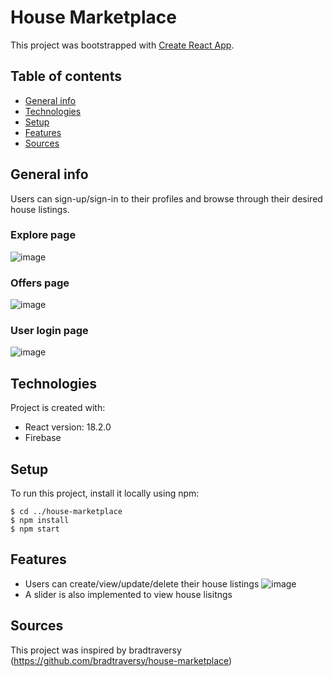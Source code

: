 # House Marketplace

This project was bootstrapped with [Create React App](https://github.com/facebook/create-react-app).


## Table of contents
* [General info](#general-info)
* [Technologies](#technologies)
* [Setup](#setup)
* [Features](#features)
* [Sources](#sources)

## General info
Users can sign-up/sign-in to their profiles and browse through their desired house listings. 
### Explore page
![image](https://user-images.githubusercontent.com/69751989/206859180-76f1e7bc-27c9-44e6-8e76-ddd3b7fe1ecf.png)
### Offers page
![image](https://user-images.githubusercontent.com/69751989/206859222-82789202-b7af-4525-a4ac-e43f6408ad86.png)
### User login page
![image](https://user-images.githubusercontent.com/69751989/206859241-b379180d-b840-4ca5-b5ad-170cb51c3d1a.png)


## Technologies
Project is created with:
* React version: 18.2.0
* Firebase

## Setup
To run this project, install it locally using npm:
```
$ cd ../house-marketplace
$ npm install
$ npm start
```

## Features
* Users can create/view/update/delete their house listings
![image](https://user-images.githubusercontent.com/69751989/206859332-d69a4581-3550-4b5c-bfe2-441e87a094e9.png)
* A slider is also implemented to view house lisitngs

## Sources
This project was inspired by bradtraversy 
(https://github.com/bradtraversy/house-marketplace)
